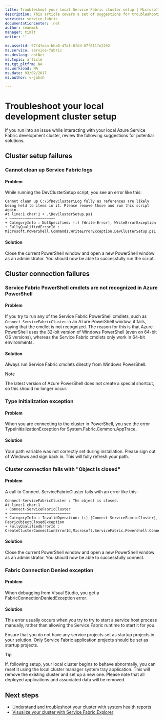 ```yaml
---
title: Troubleshoot your local Service Fabric cluster setup | Microsoft Docs
description: This article covers a set of suggestions for troubleshooting your local development cluster
services: service-fabric
documentationcenter: .net
author: seanmck
manager: timlt
editor: ''

ms.assetid: 97f4feaa-bba0-47af-8fdd-07f811fe2202
ms.service: service-fabric
ms.devlang: dotNet
ms.topic: article
ms.tgt_pltfrm: NA
ms.workload: NA
ms.date: 03/02/2017
ms.author: v-johch

---
```

# Troubleshoot your local development cluster setup
If you run into an issue while interacting with your local Azure Service Fabric development cluster, review the following suggestions for potential solutions.

## Cluster setup failures
### Cannot clean up Service Fabric logs
#### Problem
While running the DevClusterSetup script, you see an error like this:

```
Cannot clean up C:\SfDevCluster\Log fully as references are likely being held to items in it. Please remove those and run this script again.
At line:1 char:1 + .\DevClusterSetup.ps1
+ ~~~~~~~~~~~~~~~~~~~~~
+ CategoryInfo : NotSpecified: (:) [Write-Error], WriteErrorException
+ FullyQualifiedErrorId : Microsoft.PowerShell.Commands.WriteErrorException,DevClusterSetup.ps1
```

#### Solution
Close the current PowerShell window and open a new PowerShell window as an administrator. You should now be able to successfully run the script.

## Cluster connection failures
### Service Fabric PowerShell cmdlets are not recognized in Azure PowerShell
#### Problem
If you try to run any of the Service Fabric PowerShell cmdlets, such as `Connect-ServiceFabricCluster` in an Azure PowerShell window, it fails, saying that the cmdlet is not recognized. The reason for this is that Azure PowerShell uses the 32-bit version of Windows PowerShell (even on 64-bit OS versions), whereas the Service Fabric cmdlets only work in 64-bit environments.

#### Solution
Always run Service Fabric cmdlets directly from Windows PowerShell.

> [!NOTE]
> The latest version of Azure PowerShell does not create a special shortcut, so this should no longer occur.
> 
> 

### Type Initialization exception
#### Problem
When you are connecting to the cluster in PowerShell, you see the error TypeInitializationException for System.Fabric.Common.AppTrace.

#### Solution
Your path variable was not correctly set during installation. Please sign out of Windows and sign back in. This will fully refresh your path.

### Cluster connection fails with "Object is closed"
#### Problem
A call to Connect-ServiceFabricCluster fails with an error like this:

```
Connect-ServiceFabricCluster : The object is closed.
At line:1 char:1
+ Connect-ServiceFabricCluster
+ ~~~~~~~~~~~~~~~~~~~~~~~~~~~~
+ CategoryInfo : InvalidOperation: (:) [Connect-ServiceFabricCluster], FabricObjectClosedException
+ FullyQualifiedErrorId : CreateClusterConnectionErrorId,Microsoft.ServiceFabric.Powershell.ConnectCluster
```

#### Solution
Close the current PowerShell window and open a new PowerShell window as an administrator. You should now be able to successfully connect.

### Fabric Connection Denied exception
#### Problem
When debugging from Visual Studio, you get a FabricConnectionDeniedException error.

#### Solution
This error usually occurs when you try to try to start a service host process manually, rather than allowing the Service Fabric runtime to start it for you.

Ensure that you do not have any service projects set as startup projects in your solution. Only Service Fabric application projects should be set as startup projects.

> [!TIP]
> If, following setup, your local cluster begins to behave abnormally, you can reset it using the local cluster manager system tray application. This will remove the existing cluster and set up a new one. Please note that all deployed applications and associated data will be removed.
> 
> 

## Next steps
* [Understand and troubleshoot your cluster with system health reports](service-fabric-understand-and-troubleshoot-with-system-health-reports.md)
* [Visualize your cluster with Service Fabric Explorer](service-fabric-visualizing-your-cluster.md)

